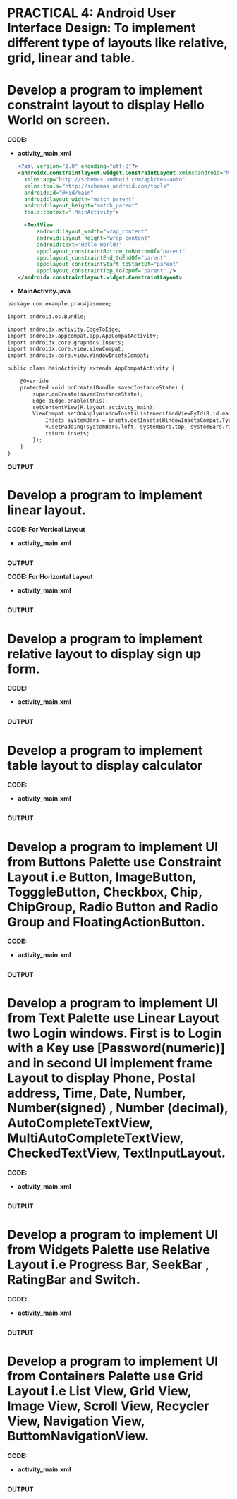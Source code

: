 # PRACTICAL 4: Android User Interface Design: To implement different type of layouts like relative, grid, linear and table.

# Develop a program to implement constraint layout to display Hello World on screen.

**CODE:**

- **activity_main.xml**

  ```xml
  <?xml version="1.0" encoding="utf-8"?>
  <androidx.constraintlayout.widget.ConstraintLayout xmlns:android="http://schemas.android.com/apk/res/android"
    xmlns:app="http://schemas.android.com/apk/res-auto"
    xmlns:tools="http://schemas.android.com/tools"
    android:id="@+id/main"
    android:layout_width="match_parent"
    android:layout_height="match_parent"
    tools:context=".MainActivity">

    <TextView
        android:layout_width="wrap_content"
        android:layout_height="wrap_content"
        android:text="Hello World!"
        app:layout_constraintBottom_toBottomOf="parent"
        app:layout_constraintEnd_toEndOf="parent"
        app:layout_constraintStart_toStartOf="parent"
        app:layout_constraintTop_toTopOf="parent" />
  </androidx.constraintlayout.widget.ConstraintLayout>
  ```

- **MainActivity.java**

```xml
package com.example.prac4jasmeen;

import android.os.Bundle;

import androidx.activity.EdgeToEdge;
import androidx.appcompat.app.AppCompatActivity;
import androidx.core.graphics.Insets;
import androidx.core.view.ViewCompat;
import androidx.core.view.WindowInsetsCompat;

public class MainActivity extends AppCompatActivity {

    @Override
    protected void onCreate(Bundle savedInstanceState) {
        super.onCreate(savedInstanceState);
        EdgeToEdge.enable(this);
        setContentView(R.layout.activity_main);
        ViewCompat.setOnApplyWindowInsetsListener(findViewById(R.id.main), (v, insets) -> {
            Insets systemBars = insets.getInsets(WindowInsetsCompat.Type.systemBars());
            v.setPadding(systemBars.left, systemBars.top, systemBars.right, systemBars.bottom);
            return insets;
        });
    }
}
```

**OUTPUT**

# Develop a program to implement linear layout. 

**CODE: For Vertical Layout**

- **activity_main.xml**

  ```xml
  ```

**OUTPUT**

**CODE: For Horizontal Layout**

- **activity_main.xml**

  ```xml
  ```

**OUTPUT**

# Develop a program to implement relative layout to display sign up form.

**CODE:**

- **activity_main.xml**

  ```xml
  ```
  
**OUTPUT**

# Develop a program to implement table layout to display calculator

**CODE:**

- **activity_main.xml**

  ```xml
  ```

**OUTPUT**

# Develop a program to implement UI from Buttons Palette use Constraint Layout i.e Button, ImageButton, TogggleButton, Checkbox, Chip, ChipGroup, Radio Button and Radio Group and FloatingActionButton.

**CODE:**

- **activity_main.xml**

  ```xml
  ```

**OUTPUT**

# Develop a program to implement UI from Text Palette use Linear Layout two Login windows. First is to Login with a Key use [Password(numeric)] and in second UI implement frame Layout to display Phone, Postal address, Time, Date, Number, Number(signed) , Number (decimal), AutoCompleteTextView, MultiAutoCompleteTextView, CheckedTextView, TextInputLayout.

**CODE:**

- **activity_main.xml**

  ```xml
  ```

**OUTPUT**

# Develop a program to implement UI from Widgets Palette use Relative Layout i.e Progress Bar, SeekBar , RatingBar and Switch.

**CODE:**

- **activity_main.xml**

  ```xml
  ```
  
**OUTPUT**

# Develop a program to implement UI from Containers Palette use Grid Layout i.e List View, Grid View, Image View, Scroll View, Recycler View, Navigation View, ButtomNavigationView.

**CODE:**

- **activity_main.xml**

  ```xml
  ```

**OUTPUT**
